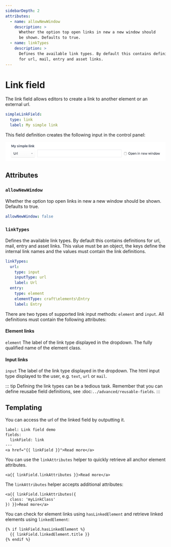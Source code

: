 ```yaml
---
sidebarDepth: 2
attributes:
  - name: allowNewWindow
    description: >
      Whether the option top open links in new a new window should
      be shown. Defaults to true.
  - name: linkTypes
    description: >
      Defines the available link types. By default this contains definitions
      for url, mail, entry and asset links.
---
```


# Link field

The link field allows editors to create a link to another element or an
external url.

```yaml
simpleLinkField:
  type: link
  label: My simple link
```

This field definition creates the following input in the control panel:

![A link field in the control panel](./images/link-field-01.png)

## Attributes

<tcf-field-attribs :attributes="$page.frontmatter.attributes" />

### `allowNewWindow`

Whether the option top open links in new a new window should be shown.
Defaults to true.

```yaml
allowNewWindow: false
```

### `linkTypes`

Defines the available link types. By default this contains definitions
for url, mail, entry and asset links. This value must be an object,
the keys define the internal link names and the values must contain the
link definitions.

```yaml
linkTypes:
  url:
    type: input
    inputType: url
    label: Url
  entry:
    type: element
    elementType: craft\elements\Entry
    label: Entry
```

There are two types of supported link input methods: `element`
and `input`. All definitions must contain the following attributes:

#### Element links

<div>
  <tcf-attribs>
    <tcf-attrib name="type">
      <code>element</code>
    </tcf-attrib>
    <tcf-attrib name="label">
      The label of the link type displayed in the dropdown.
    </tcf-attrib>
    <tcf-attrib name="elementType">
      The fully qualified name of the element class.
    </tcf-attrib>
  </tcf-attribs>
</div>

#### Input links

<div>
  <tcf-attribs>
    <tcf-attrib name="type">
      <code>input</code>
    </tcf-attrib>
    <tcf-attrib name="label">
      The label of the link type displayed in the dropdown.
    </tcf-attrib>
    <tcf-attrib name="inputType">
      The html input type displayed to the user, e.g. <code>text</code>,
      <code>url</code> or <code>mail</code>.
    </tcf-attrib>
  </tcf-attribs>
</div>

::: tip
Defining the link types can be a tedious task. Remember that you can
define reusabe field definitions, see :doc:`../advanced/reusable-fields`.
:::

## Templating

You can access the url of the linked field by outputting it.

```twig
label: Link field demo
fields:
  linkField: link
---
<a href="{{ linkField }}">Read more</a>
```

You can use the `linkAttributes` helper to quickly retrieve
all anchor element attributes.

```twig
<a{{ linkField.linkAttributes }}>Read more</a>
```

The `linkAttributes` helper accepts additional attributes:

```twig
<a{{ linkField.linkAttributes({
  class: 'myLinkClass'
}) }}>Read more</a>
```

You can check for element links using `hasLinkedElement` and retrieve
linked elements using `linkedElement`:

```twig
{% if linkField.hasLinkedElement %}
  {{ linkField.linkedElement.title }}
{% endif %}
```
